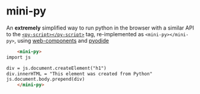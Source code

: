 #  mini-py

An **extremely** simplified way to run python in the browser with a similar API to the [`<py-script></py-script>`](https://pyscript.net) tag, re-implemented as `<mini-py></mini-py>`, using [web-components](https://developer.mozilla.org/en-US/docs/Web/API/Web_components) and [pyodide](https://pyodide.org)


```html
    <mini-py>
import js

div = js.document.createElement("h1")
div.innerHTML = "This element was created from Python"
js.document.body.prepend(div)
    </mini-py>
```